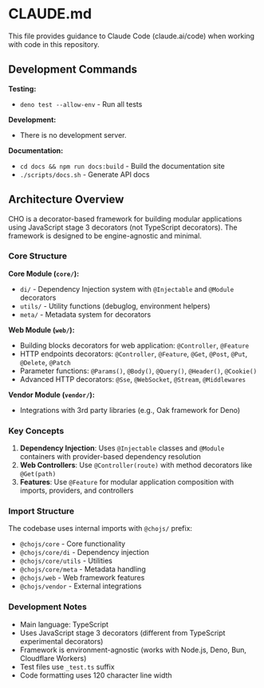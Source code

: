 # CLAUDE.md

This file provides guidance to Claude Code (claude.ai/code) when working with code in this repository.

## Development Commands

**Testing:**

- `deno test --allow-env` - Run all tests

**Development:**

- There is no development server.

**Documentation:**

- `cd docs && npm run docs:build` - Build the documentation site
- `./scripts/docs.sh` - Generate API docs

## Architecture Overview

CHO is a decorator-based framework for building modular applications using JavaScript stage 3 decorators (not TypeScript
decorators). The framework is designed to be engine-agnostic and minimal.

### Core Structure

**Core Module (`core/`):**

- `di/` - Dependency Injection system with `@Injectable` and `@Module` decorators
- `utils/` - Utility functions (debuglog, environment helpers)
- `meta/` - Metadata system for decorators

**Web Module (`web/`):**

- Building blocks decorators for web application:  `@Controller`, `@Feature`
- HTTP endpoints decorators: `@Controller`, `@Feature`, `@Get`, `@Post`, `@Put`, `@Delete`, `@Patch`
- Parameter functions: `@Params()`, `@Body()`, `@Query()`, `@Header()`, `@Cookie()`
- Advanced HTTP decorators: `@Sse`, `@WebSocket`, `@Stream`, `@Middlewares`

**Vendor Module (`vendor/`):**

- Integrations with 3rd party libraries (e.g., Oak framework for Deno)

### Key Concepts

1. **Dependency Injection**: Uses `@Injectable` classes and `@Module` containers with provider-based dependency
   resolution
2. **Web Controllers**: Use `@Controller(route)` with method decorators like `@Get(path)`
3. **Features**: Use `@Feature` for modular application composition with imports, providers, and controllers

### Import Structure

The codebase uses internal imports with `@chojs/` prefix:

- `@chojs/core` - Core functionality
- `@chojs/core/di` - Dependency injection
- `@chojs/core/utils` - Utilities
- `@chojs/core/meta` - Metadata handling
- `@chojs/web` - Web framework features
- `@chojs/vendor` - External integrations

### Development Notes

- Main language: TypeScript
- Uses JavaScript stage 3 decorators (different from TypeScript experimental decorators)
- Framework is environment-agnostic (works with Node.js, Deno, Bun, Cloudflare Workers)
- Test files use `_test.ts` suffix
- Code formatting uses 120 character line width